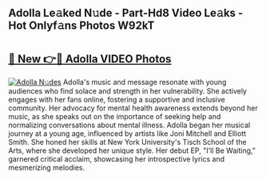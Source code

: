 ## Adolla Le𝚊ked N𝚞de - Part-Hd8 Video Le𝚊ks - Hot Onlyf𝚊ns Photos W92kT

# <h2><a href="http://ac53638.deff.icu/?id=Adolla">🔗 New 👉🔴 Adolla VIDEO Photos</a></h2>

[![Adolla N𝚞des](https://i.imgur.com/rIISA9y.gif)](http://ac53638.deff.icu/?id=Adolla)
Adolla's music and message resonate with young audiences who find solace and strength in her vulnerability. She actively engages with her fans online, fostering a supportive and inclusive community. Her advocacy for mental health awareness extends beyond her music, as she speaks out on the importance of seeking help and normalizing conversations about mental illness. Adolla began her musical journey at a young age, influenced by artists like Joni Mitchell and Elliott Smith. She honed her skills at New York University's Tisch School of the Arts, where she developed her unique style. Her debut EP, "I'll Be Waiting," garnered critical acclaim, showcasing her introspective lyrics and mesmerizing melodies.
